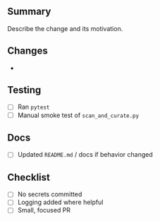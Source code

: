 ## Summary

Describe the change and its motivation.

## Changes
- 

## Testing
- [ ] Ran `pytest`
- [ ] Manual smoke test of `scan_and_curate.py`

## Docs
- [ ] Updated `README.md` / docs if behavior changed

## Checklist
- [ ] No secrets committed
- [ ] Logging added where helpful
- [ ] Small, focused PR
